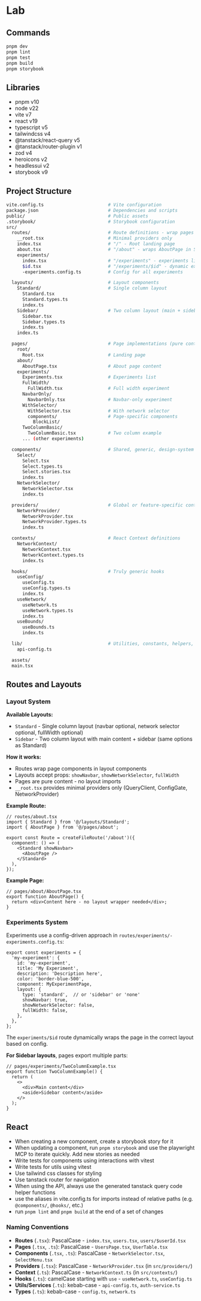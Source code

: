 # Lab

## Commands

```bash
pnpm dev
pnpm lint
pnpm test
pnpm build
pnpm storybook
```

## Libraries

- pnpm v10
- node v22
- vite v7
- react v19
- typescript v5
- tailwindcss v4
- @tanstack/react-query v5
- @tanstack/router-plugin v1
- zod v4
- heroicons v2
- headlessui v2
- storybook v9

## Project Structure

```bash
vite.config.ts                        # Vite configuration
package.json                          # Dependencies and scripts
public/                               # Public assets
.storybook/                           # Storybook configuration
src/
  routes/                             # Route definitions - wrap pages in layouts
    __root.tsx                        # Minimal providers only
    index.tsx                         # "/" - Root landing page
    about.tsx                         # "/about" - wraps AboutPage in Standard layout
    experiments/
      index.tsx                       # "/experiments" - experiments list
      $id.tsx                         # "/experiments/$id" - dynamic experiment route
      -experiments.config.ts          # Config for all experiments

  layouts/                            # Layout components
    Standard/                         # Single column layout
      Standard.tsx
      Standard.types.ts
      index.ts
    Sidebar/                          # Two column layout (main + sidebar)
      Sidebar.tsx
      Sidebar.types.ts
      index.ts
    index.ts

  pages/                              # Page implementations (pure content)
    root/
      Root.tsx                        # Landing page
    about/
      AboutPage.tsx                   # About page content
    experiments/
      Experiments.tsx                 # Experiments list
      FullWidth/
        FullWidth.tsx                 # Full width experiment
      NavbarOnly/
        NavbarOnly.tsx                # Navbar-only experiment
      WithSelector/
        WithSelector.tsx              # With network selector
        components/                   # Page-specific components
          BlockList/
      TwoColumnBasic/
        TwoColumnBasic.tsx            # Two column example
      ... (other experiments)

  components/                         # Shared, generic, design-system components
    Select/
      Select.tsx
      Select.types.ts
      Select.stories.tsx
      index.ts
    NetworkSelector/
      NetworkSelector.tsx
      index.ts

  providers/                          # Global or feature-specific context providers
    NetworkProvider/
      NetworkProvider.tsx
      NetworkProvider.types.ts
      index.ts

  contexts/                           # React Context definitions
    NetworkContext/
      NetworkContext.tsx
      NetworkContext.types.ts
      index.ts

  hooks/                              # Truly generic hooks
    useConfig/
      useConfig.ts
      useConfig.types.ts
      index.ts
    useNetwork/
      useNetwork.ts
      useNetwork.types.ts
      index.ts
    useBounds/
      useBounds.ts
      index.ts

  lib/                                # Utilities, constants, helpers, services
    api-config.ts

  assets/
  main.tsx
```

## Routes and Layouts

### Layout System

**Available Layouts:**
- `Standard` - Single column layout (navbar optional, network selector optional, fullWidth optional)
- `Sidebar` - Two column layout with main content + sidebar (same options as Standard)

**How it works:**
- Routes wrap page components in layout components
- Layouts accept props: `showNavbar`, `showNetworkSelector`, `fullWidth`
- Pages are pure content - no layout imports
- `__root.tsx` provides minimal providers only (QueryClient, ConfigGate, NetworkProvider)

**Example Route:**
```tsx
// routes/about.tsx
import { Standard } from '@/layouts/Standard';
import { AboutPage } from '@/pages/about';

export const Route = createFileRoute('/about')({
  component: () => (
    <Standard showNavbar>
      <AboutPage />
    </Standard>
  ),
});
```

**Example Page:**
```tsx
// pages/about/AboutPage.tsx
export function AboutPage() {
  return <div>Content here - no layout wrapper needed</div>;
}
```

### Experiments System

Experiments use a config-driven approach in `routes/experiments/-experiments.config.ts`:

```tsx
export const experiments = {
  'my-experiment': {
    id: 'my-experiment',
    title: 'My Experiment',
    description: 'Description here',
    color: 'border-blue-500',
    component: MyExperimentPage,
    layout: {
      type: 'standard',  // or 'sidebar' or 'none'
      showNavbar: true,
      showNetworkSelector: false,
      fullWidth: false,
    },
  },
};
```

The `experiments/$id` route dynamically wraps the page in the correct layout based on config.

**For Sidebar layouts**, pages export multiple parts:
```tsx
// pages/experiments/TwoColumnExample.tsx
export function TwoColumnExample() {
  return (
    <>
      <div>Main content</div>
      <aside>Sidebar content</aside>
    </>
  );
}
```

## React

- When creating a new component, create a storybook story for it
- When updating a component, run `pnpm storybook` and use the playwright MCP to iterate quickly. Add new stories as needed
- Write tests for components using interactions with vitest
- Write tests for utils using vitest
- Use tailwind css classes for styling
- Use tanstack router for navigation
- When using the API, always use the generated tanstack query code helper functions
- use the aliases in vite.config.ts for imports instead of relative paths (e.g. `@components/`, `@hooks/`, etc.)
- run `pnpm lint` and `pnpm build` at the end of a set of changes

### Naming Conventions

- **Routes** (`.tsx`): PascalCase - `index.tsx`, `users.tsx`, `users/$userId.tsx`
- **Pages** (`.tsx`, `.ts`): PascalCase - `UsersPage.tsx`, `UserTable.tsx`
- **Components** (`.tsx`, `.ts`): PascalCase - `NetworkSelector.tsx`, `SelectMenu.tsx`
- **Providers** (`.tsx`): PascalCase - `NetworkProvider.tsx` (in `src/providers/`)
- **Context** (`.ts`): PascalCase - `NetworkContext.ts` (in `src/contexts/`)
- **Hooks** (`.ts`): camelCase starting with `use` - `useNetwork.ts`, `useConfig.ts`
- **Utils/Services** (`.ts`): kebab-case - `api-config.ts`, `auth-service.ts`
- **Types** (`.ts`): kebab-case - `config.ts`, `network.ts`
